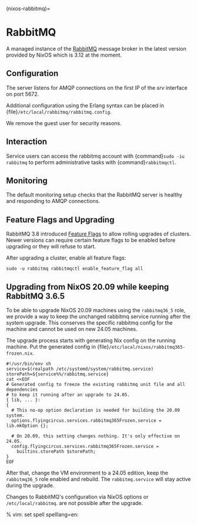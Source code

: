 (nixos-rabbitmq)=

# RabbitMQ

A managed instance of the [RabbitMQ](http://rabbitmq.com) message broker in the latest version provided by NixOS which is 3.12 at the moment.

## Configuration

The server listens for AMQP connections on the first IP of the *srv* interface on port 5672.

Additional configuration using the Erlang syntax can be placed in
{file}`/etc/local/rabbitmq/rabbitmq.config`.

We remove the guest user for security reasons.

## Interaction

Service users can access the rabbitmq account with {command}`sudo -iu rabbitmq`
to perform administrative tasks with {command}`rabbitmqctl`.

## Monitoring

The default monitoring setup checks that the RabbitMQ server is healthy and responding to AMQP connections.

## Feature Flags and Upgrading

RabbitMQ 3.8 introduced [Feature Flags](https://www.rabbitmq.com/feature-flags.html)
to allow rolling upgrades of clusters. Newer versions can require certain
feature flags to be enabled before upgrading or they will refuse to start.

After upgrading a cluster, enable all feature flags:

```shell
sudo -u rabbitmq rabbitmqctl enable_feature_flag all
```

## Upgrading from NixOS 20.09 while keeping RabbitMQ 3.6.5

To be able to upgrade NixOS 20.09 machines using the `rabbitmq36_5` role,
we provide a way to keep the unchanged rabbitmq service running after the system
upgrade. This conserves the specific rabbitmq config for the machine and
cannot be used on new 24.05 machines.

The upgrade process starts with generating Nix config on the running machine.
Put the generated config in {file}`/etc/local/nixos/rabbitmq365-frozen.nix`.

```shell
#!/usr/bin/env sh
service=$(realpath /etc/systemd/system/rabbitmq.service)
storePath=${service%%/rabbitmq.service}
cat <<EOF
# Generated config to freeze the existing rabbitmq unit file and all dependencies
# to keep it running after an upgrade to 24.05.
{ lib, ... }:
{
  # This no-op option declaration is needed for building the 20.09 system.
  options.flyingcircus.services.rabbitmq365Frozen.service = lib.mkOption {};

  # On 20.09, this setting changes nothing. It's only effective on 24.05.
  config.flyingcircus.services.rabbitmq365Frozen.service =
    builtins.storePath $storePath;
}
EOF
```

After that, change the VM environment to a 24.05 edition, keep the
`rabbitmq36_5` role enabled and rebuild. The `rabbitmq.service` will stay
active during the upgrade.

Changes to RabbitMQ's configuration via NixOS options or
`/etc/local/rabbitmq`. are not possible after the upgrade.


% vim: set spell spelllang=en:
